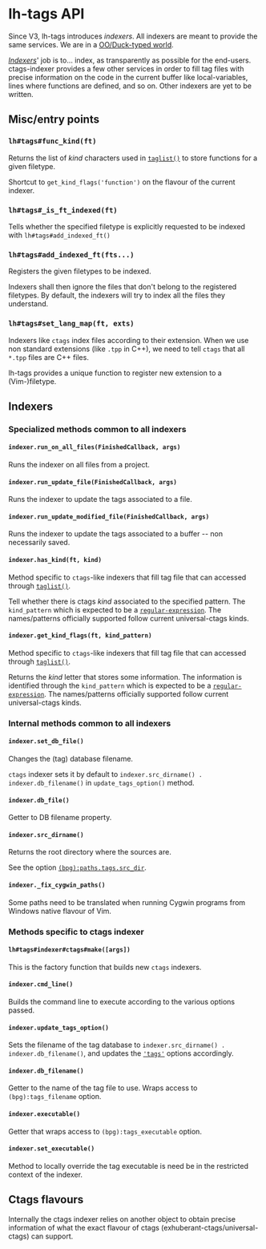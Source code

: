 # lh-tags API

Since V3, lh-tags introduces _indexers_. All indexers are meant to provide the
same services. We are in a
[OO/Duck-typed world](https://github.com/LucHermitte/lh-vim-lib/blob/master/doc/OO.md).

[_Indexers_](#indexers)' job is to... index, as transparently as possible for
the end-users.
ctags-indexer provides a few other services in order to fill tag files with
precise information on the code in the current buffer like local-variables,
lines where functions are defined, and so on.
Other indexers are yet to be written.

## Misc/entry points

### `lh#tags#func_kind(ft)`
Returns the list of _kind_ characters used in
[`taglist()`](http://vimhelp.appspot.com/eval.txt.html#taglist%28%29) to store
functions for a given filetype.

Shortcut to `get_kind_flags('function')` on the flavour of the current indexer.

### `lh#tags#_is_ft_indexed(ft)`
Tells whether the specified filetype is explicitly requested to be indexed
with `lh#tags#add_indexed_ft()`

### `lh#tags#add_indexed_ft(fts...)`
Registers the given filetypes to be indexed.

Indexers shall then ignore the files that don't belong to the registered
filetypes. By default, the indexers will try to index all the files they
understand.

### `lh#tags#set_lang_map(ft, exts)`
Indexers like `ctags` index files according to their extension. When we use non
standard extensions (like `.tpp` in C++), we need to tell `ctags` that all
`*.tpp` files are C++ files.

lh-tags provides a unique function to register new extension to a (Vim-)filetype.

## Indexers

### Specialized methods common to all indexers
#### `indexer.run_on_all_files(FinishedCallback, args)`
Runs the indexer on all files from a project.

#### `indexer.run_update_file(FinishedCallback, args)`
Runs the indexer to update the tags associated to a file.

#### `indexer.run_update_modified_file(FinishedCallback, args)`
Runs the indexer to update the tags associated to a buffer -- non necessarily
saved.

#### `indexer.has_kind(ft, kind)`
Method specific to `ctags`-like indexers that fill tag file that can accessed
through [`taglist()`](http://vimhelp.appspot.com/eval.txt.html#taglist%28%29).

Tell whether there is ctags _kind_ associated to the specified pattern.
The `kind_pattern` which is expected to be a
[`regular-expression`](http://vimhelp.appspot.com/pattern.txt.html#regular-expression).
The names/patterns officially supported follow current universal-ctags kinds.

#### `indexer.get_kind_flags(ft, kind_pattern)`
Method specific to `ctags`-like indexers that fill tag file that can accessed
through [`taglist()`](http://vimhelp.appspot.com/eval.txt.html#taglist%28%29).

Returns the _kind_ letter that stores some information. The information is
identified through the `kind_pattern` which is expected to be a
[`regular-expression`](http://vimhelp.appspot.com/pattern.txt.html#regular-expression).
The names/patterns officially supported follow current universal-ctags kinds.

### Internal methods common to all indexers
#### `indexer.set_db_file()`
Changes the (tag) database filename.

`ctags` indexer sets it by default to `indexer.src_dirname() .
indexer.db_filename()` in `update_tags_option()` method.

#### `indexer.db_file()`
Getter to DB filename property.

#### `indexer.src_dirname()`
Returns the root directory where the sources are.

See the option
[`(bpg):paths.tags.src_dir`](#dirname-to-source-code-bpgpathstagssrc_dir).

#### `indexer._fix_cygwin_paths()`
Some paths need to be translated when running Cygwin programs from Windows
native flavour of Vim.

### Methods specific to ctags indexer
#### `lh#tags#indexer#ctags#make([args])`
This is the factory function that builds new `ctags` indexers.

#### `indexer.cmd_line()`
Builds the command line to execute according to the various options passed.

#### `indexer.update_tags_option()`
Sets the filename of the tag database to `indexer.src_dirname() .
indexer.db_filename()`, and updates the
[`'tags'`](http://vimhelp.appspot.com/options.txt.html#%27tags%27) options
accordingly.

#### `indexer.db_filename()`
Getter to the name of the tag file to use. Wraps access to
`(bpg):tags_filename` option.

#### `indexer.executable()`
Getter that wraps access to `(bpg):tags_executable` option.

#### `indexer.set_executable()`
Method to locally override the tag executable is need be in the restricted
context of the indexer.

## Ctags flavours

Internally the ctags indexer relies on another object to obtain precise
information of what the exact flavour of ctags
(exhuberant-ctags/universal-ctags) can support.
